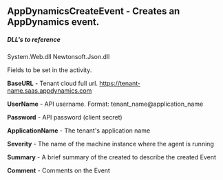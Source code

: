 ## AppDynamicsCreateEvent - Creates an AppDynamics event.

##### DLL's to reference
System.Web.dll
Newtonsoft.Json.dll

Fields to be set in the activity.

**BaseURL** - Tenant cloud full url. https://tenant-name.saas.appdynamics.com

**UserName** -  API username. Format: tenant_name@application_name

**Password** - API password (client secret)

**ApplicationName** - The tenant's application name

**Severity** - The name of the machine instance where the agent is running

**Summary** - A brief summary of the created to describe the created Event

**Comment** - Comments on the Event

